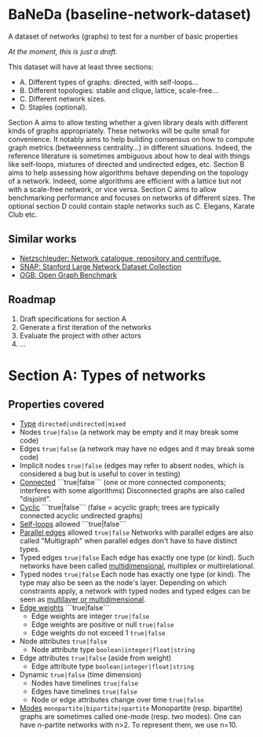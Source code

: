 # BaNeDa (baseline-network-dataset)
A dataset of networks (graphs) to test for a number of basic properties

*At the moment, this is just a draft.*

This dataset will have at least three sections:
* A. Different types of graphs: directed, with self-loops...
* B. Different topologies: stable and clique, lattice, scale-free...
* C. Different network sizes.
* D. Staples (optional).

Section A aims to allow testing whether a given library deals with different kinds of graphs appropriately. These networks will be quite small for convenience. It notably aims to help building consensus on how to compute graph metrics (betweenness centrality...) in different situations. Indeed, the reference literature is sometimes ambiguous about how to deal with things like self-loops, mixtures of directed and undirected edges, etc. Section B aims to help assessing how algorithms behave depending on the topology of a network. Indeed, some algorithms are efficient with a lattice but not with a scale-free network, or vice versa. Section C aims to allow benchmarking performance and focuses on networks of different sizes. The optional section D could contain staple networks such as C. Elegans, Karate Club etc.

## Similar works
* [Netzschleuder: Network catalogue, repository and centrifuge.](https://networks.skewed.de/)
* [SNAP: Stanford Large Network Dataset Collection](https://snap.stanford.edu/data/)
* [OGB: Open Graph Benchmark](https://ogb.stanford.edu/)

## Roadmap
1. Draft specifications for section A
2. Generate a first iteration of the networks
3. Evaluate the project with other actors
4. ...

# Section A: Types of networks
## Properties covered
* [Type](https://en.wikipedia.org/wiki/Directed_graph) ```directed|undirected|mixed```
* Nodes ```true|false``` (a network may be empty and it may break some code)
* Edges ```true|false``` (a network may have no edges and it may break some code)
* Implicit nodes ```true|false``` (edges may refer to absent nodes, which is considered a bug but is useful to cover in testing)
* [Connected](https://en.wikipedia.org/wiki/Component_(graph_theory)) ```true|false``` (one or more connected components; interferes with some algorithms) Disconnected graphs are also called "disjoint".
* [Cyclic](https://en.wikipedia.org/wiki/Cycle_(graph_theory)) ```true|false``` (false = acyclic graph; trees are typically connected acyclic undirected graphs)
* [Self-loops](https://en.wikipedia.org/wiki/Loop_(graph_theory)) allowed ```true|false```
* [Parallel edges](https://en.wikipedia.org/wiki/Multiple_edges) allowed ```true|false``` Networks with parallel edges are also called "Multigraph" when parallel edges don't have to have distinct types.
* Typed edges ```true|false``` Each edge has exactly one type (or kind). Such networks have been called [multidimensional](https://en.wikipedia.org/wiki/Multidimensional_network), multiplex or multirelational.
* Typed nodes ```true|false``` Each node has exactly one type (or kind). The type may also be seen as the node's layer. Depending on which constraints apply, a network with typed nodes and typed edges can be seen as [multilayer or multidimensional](https://en.wikipedia.org/wiki/Multidimensional_network).
* [Edge weights](https://en.wikipedia.org/wiki/Graph_(discrete_mathematics)#Weighted_graph) ```true|false```
  * Edge weights are integer ```true|false```
  * Edge weights are positive or null ```true|false```
  * Edge weights do not exceed 1 ```true|false```
* Node attributes ```true|false```
  * Node attribute type ```boolean|integer|float|string```
* Edge attributes ```true|false``` (aside from weight)
  * Edge attribute type ```boolean|integer|float|string```
* Dynamic ```true|false``` (time dimension)
  * Nodes have timelines ```true|false```
  * Edges have timelines ```true|false```
  * Node or edge attributes change over time ```true|false```
* [Modes](https://en.wikipedia.org/wiki/Bipartite_graph) ```monopartite|bipartite|npartite``` Monopartite (resp. bipartite) graphs are sometimes called one-mode (resp. two modes). One can have n-partite networks with n>2. To represent them, we use n=10.
